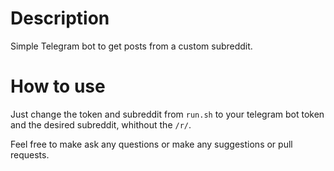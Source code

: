 # Description
Simple Telegram bot to get posts from a custom subreddit.

# How to use
Just change the token and subreddit from `run.sh` to your telegram bot token and the desired subreddit, whithout the `/r/`.


Feel free to make ask any questions or make any suggestions or pull requests.
